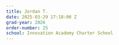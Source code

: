 ```yaml
---
title: Jordan T.
date: 2025-03-29 17:18:00 Z
grad-year: 2026
order-number: 25
school: Innovation Academy Charter School
---
```


